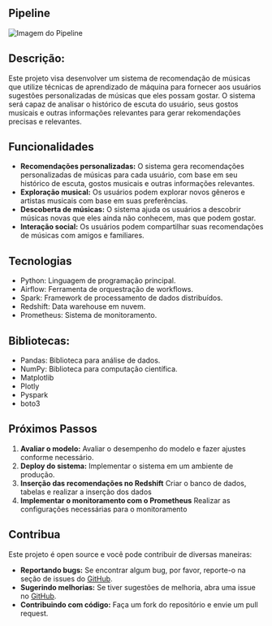 ## Pipeline

![Imagem do Pipeline](https://drive.google.com/uc?id=1Xi8xvPY2t194eTvDgcnmd9r32I-mFuUU)

## Descrição:

Este projeto visa desenvolver um sistema de recomendação de músicas que utilize técnicas de aprendizado de máquina para fornecer aos usuários sugestões personalizadas de músicas que eles possam gostar. O sistema será capaz de analisar o histórico de escuta do usuário, seus gostos musicais e outras informações relevantes para gerar rekomendações precisas e relevantes.

## Funcionalidades

- **Recomendações personalizadas:** O sistema gera recomendações personalizadas de músicas para cada usuário, com base em seu histórico de escuta, gostos musicais e outras informações relevantes.
- **Exploração musical:** Os usuários podem explorar novos gêneros e artistas musicais com base em suas preferências.
- **Descoberta de músicas:** O sistema ajuda os usuários a descobrir músicas novas que eles ainda não conhecem, mas que podem gostar.
- **Interação social:** Os usuários podem compartilhar suas recomendações de músicas com amigos e familiares.

## Tecnologias

- Python: Linguagem de programação principal.
- Airflow: Ferramenta de orquestração de workflows.
- Spark: Framework de processamento de dados distribuídos.
- Redshift: Data warehouse em nuvem.
- Prometheus: Sistema de monitoramento.

## Bibliotecas:
- Pandas: Biblioteca para análise de dados.
- NumPy: Biblioteca para computação científica.
- Matplotlib
- Plotly
- Pyspark
- boto3

## Próximos Passos

1. **Avaliar o modelo:** Avaliar o desempenho do modelo e fazer ajustes conforme necessário.
2. **Deploy do sistema:** Implementar o sistema em um ambiente de produção.
3. **Inserção das recomendações no Redshift** Criar o banco de dados, tabelas e realizar a inserção dos dados
4. **Implementar o monitoramento com o Prometheus** Realizar as configurações necessárias para o monitoramento

## Contribua

Este projeto é open source e você pode contribuir de diversas maneiras:

- **Reportando bugs:** Se encontrar algum bug, por favor, reporte-o na seção de issues do [GitHub](https://github.com/tiagovinuto/sua_musica_recomendation_system).
- **Sugerindo melhorias:** Se tiver sugestões de melhoria, abra uma issue no [GitHub](https://github.com/tiagovinuto/sua_musica_recomendation_system).
- **Contribuindo com código:** Faça um fork do repositório e envie um pull request.

